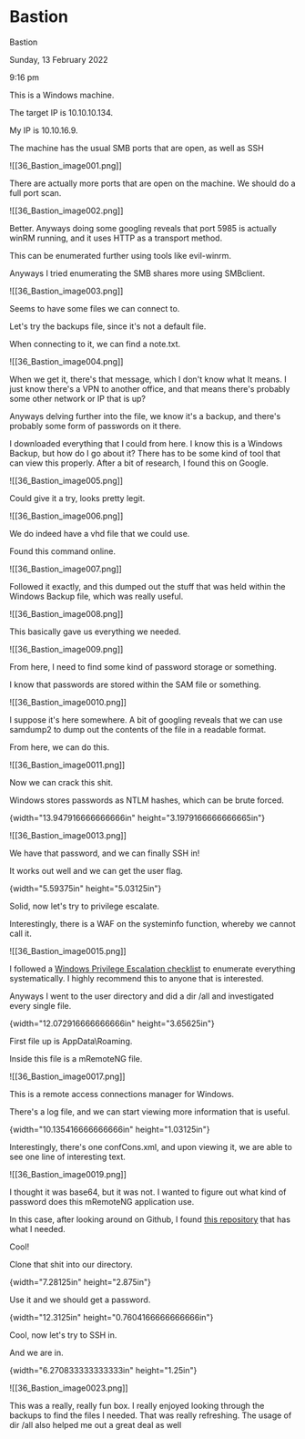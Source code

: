 # Bastion

Bastion

Sunday, 13 February 2022

9:16 pm

This is a Windows machine.

The target IP is 10.10.10.134.

My IP is 10.10.16.9.

&#x20;

The machine has the usual SMB ports that are open, as well as SSH

!\[\[36\_Bastion\_image001.png]]

&#x20;

There are actually more ports that are open on the machine. We should do a full port scan.

!\[\[36\_Bastion\_image002.png]]

&#x20;

Better. Anyways doing some googling reveals that port 5985 is actually winRM running, and it uses HTTP as a transport method.

This can be enumerated further using tools like evil-winrm.

&#x20;

Anyways I tried enumerating the SMB shares more using SMBclient.

&#x20;

!\[\[36\_Bastion\_image003.png]]

Seems to have some files we can connect to.

&#x20;

Let's try the backups file, since it's not a default file.

When connecting to it, we can find a note.txt.

!\[\[36\_Bastion\_image004.png]]

When we get it, there's that message, which I don't know what It means. I just know there's a VPN to another office, and that means there's probably some other network or IP that is up?

Anyways delving further into the file, we know it's a backup, and there's probably some form of passwords on it there.

&#x20;

&#x20;

&#x20;

I downloaded everything that I could from here. I know this is a Windows Backup, but how do I go about it? There has to be some kind of tool that can view this properly. After a bit of research, I found this on Google.

!\[\[36\_Bastion\_image005.png]]

&#x20;

Could give it a try, looks pretty legit.

!\[\[36\_Bastion\_image006.png]]

&#x20;

We do indeed have a vhd file that we could use.

Found this command online.

&#x20;

&#x20;

!\[\[36\_Bastion\_image007.png]]

&#x20;

Followed it exactly, and this dumped out the stuff that was held within the Windows Backup file, which was really useful.

!\[\[36\_Bastion\_image008.png]]

This basically gave us everything we needed.

!\[\[36\_Bastion\_image009.png]]

&#x20;

From here, I need to find some kind of password storage or something.

I know that passwords are stored within the SAM file or something.

!\[\[36\_Bastion\_image0010.png]]

I suppose it's here somewhere. A bit of googling reveals that we can use samdump2 to dump out the contents of the file in a readable format.

&#x20;

From here, we can do this.

!\[\[36\_Bastion\_image0011.png]]

Now we can crack this shit.

Windows stores passwords as NTLM hashes, which can be brute forced.

&#x20;

{width="13.947916666666666in" height="3.1979166666666665in"}

&#x20;

!\[\[36\_Bastion\_image0013.png]]

We have that password, and we can finally SSH in!

&#x20;

It works out well and we can get the user flag.

&#x20;

{width="5.59375in" height="5.03125in"}

Solid, now let's try to privilege escalate.

&#x20;

Interestingly, there is a WAF on the systeminfo function, whereby we cannot call it.

&#x20;

!\[\[36\_Bastion\_image0015.png]]

I followed a [Windows Privilege Escalation checklist](https://www.fuzzysecurity.com/tutorials/16.html) to enumerate everything systematically. I highly recommend this to anyone that is interested.

&#x20;

Anyways I went to the user directory and did a dir /all and investigated every single file.

&#x20;

{width="12.072916666666666in" height="3.65625in"}

&#x20;

First file up is AppData\Roaming.

Inside this file is a mRemoteNG file.

!\[\[36\_Bastion\_image0017.png]]

This is a remote access connections manager for Windows.

&#x20;

There's a log file, and we can start viewing more information that is useful.

{width="10.135416666666666in" height="1.03125in"}

&#x20;

Interestingly, there's one confCons.xml, and upon viewing it, we are able to see one line of interesting text.

!\[\[36\_Bastion\_image0019.png]]

&#x20;

I thought it was base64, but it was not. I wanted to figure out what kind of password does this mRemoteNG application use.

In this case, after looking around on Github, I found [this repository](https://github.com/haseebT/mRemoteNG-Decrypt) that has what I needed.

&#x20;

Cool!

Clone that shit into our directory.

&#x20;

{width="7.28125in" height="2.875in"}

&#x20;

Use it and we should get a password.

{width="12.3125in" height="0.7604166666666666in"}

&#x20;

Cool, now let's try to SSH in.

And we are in.

&#x20;

{width="6.270833333333333in" height="1.25in"}

&#x20;

!\[\[36\_Bastion\_image0023.png]]

This was a really, really fun box. I really enjoyed looking through the backups to find the files I needed. That was really refreshing. The usage of dir /all also helped me out a great deal as well

&#x20;
